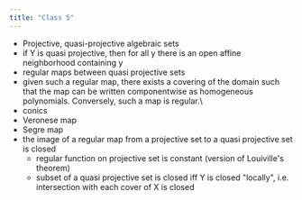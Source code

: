 ```yaml
---
title: "Class 5"
---
```


- Projective, quasi-projective algebraic sets
- if Y is quasi projective, then for all y there is an open affine neighborhood containing y
- regular maps between quasi projective sets
- given such a regular map, there exists a covering of the domain such that the map can be written componentwise as homogeneous polynomials. Conversely, such a map is regular.\
- conics
- Veronese map
- Segre map
- the image of a regular map from a projective set to a quasi projective set is closed
	- regular function on projective set is constant (version of Louiville's theorem)
	- subset of a quasi projective set is closed iff Y is closed "locally", i.e. intersection with each cover of X is closed